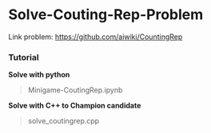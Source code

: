 # Solve-Couting-Rep-Problem

Link problem: https://github.com/aiwiki/CountingRep

### Tutorial

**Solve with python**
> Minigame-CoutingRep.ipynb

**Solve with C++ to Champion candidate**
> solve_coutingrep.cpp